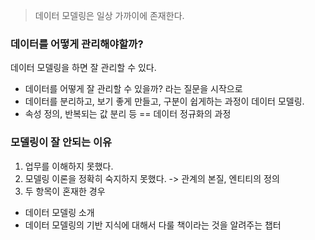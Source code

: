 
> 데이터 모델링은 일상 가까이에 존재한다.

### 데이터를 어떻게 관리해야할까? 
데이터 모델링을 하면 잘 관리할 수 있다.

- 데이터를 어떻게 잘 관리할 수 있을까? 라는 질문을 시작으로 
- 데이터를 분리하고, 보기 좋게 만들고, 구분이 쉽게하는 과정이 데이터 모델링.
- 속성 정의, 반복되는 값 분리 등 == 데이터 정규화의 과정


### 모델링이 잘 안되는 이유

1. 업무를 이해하지 못했다.
2. 모델링 이론을 정확히 숙지하지 못했다. -> 관계의 본질, 엔티티의 정의
3. 두 항목이 혼재한 경우


- 데이터 모델링 소개
- 데이터 모델링의 기반 지식에 대해서 다룰 책이라는 것을 알려주는 챕터


